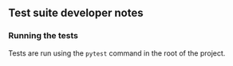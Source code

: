 ## Test suite developer notes

### Running the tests
Tests are run using the `pytest` command in the root of the project.